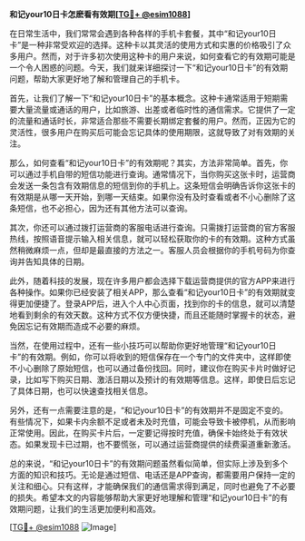 **和记your10日卡怎麽看有效期[[TG💪+ @esim1088](https://t.me/s/esim1088)]**

在日常生活中，我们常常会遇到各种各样的手机卡套餐，其中“和记your10日卡”是一种非常受欢迎的选择。这种卡以其灵活的使用方式和实惠的价格吸引了众多用户。然而，对于许多初次使用这种卡的用户来说，如何查看它的有效期可能是一个令人困惑的问题。今天，我们就来详细探讨一下“和记your10日卡”的有效期问题，帮助大家更好地了解和管理自己的手机卡。

首先，让我们了解一下“和记your10日卡”的基本概念。这种卡通常适用于短期需要大量流量或通话的用户，比如旅游、出差或者临时性的通信需求。它提供了一定的流量和通话时长，非常适合那些不需要长期绑定套餐的用户。然而，正因为它的灵活性，很多用户在购买后可能会忘记具体的使用期限，这就导致了对有效期的关注。

那么，如何查看“和记your10日卡”的有效期呢？其实，方法非常简单。首先，你可以通过手机自带的短信功能进行查询。通常情况下，当你购买这张卡时，运营商会发送一条包含有效期信息的短信到你的手机上。这条短信会明确告诉你这张卡的有效期是从哪一天开始，到哪一天结束。如果你没有及时查看或者不小心删除了这条短信，也不必担心，因为还有其他方法可以查询。

其次，你还可以通过拨打运营商的客服电话进行查询。只需拨打运营商的官方客服热线，按照语音提示输入相关信息，就可以轻松获取你的卡的有效期。这种方式虽然稍微麻烦一点，但却是最直接的方法之一。客服人员会根据你的手机号码为你查询并告知具体的日期。

此外，随着科技的发展，现在许多用户都会选择下载运营商提供的官方APP来进行各种操作。如果你已经安装了相关APP，那么查看“和记your10日卡”的有效期就变得更加便捷了。登录APP后，进入个人中心页面，找到你的卡的信息，就可以清楚地看到剩余的有效天数。这种方式不仅方便快捷，而且还能随时掌握卡的状态，避免因忘记有效期而造成不必要的麻烦。

当然，在使用过程中，还有一些小技巧可以帮助你更好地管理“和记your10日卡”的有效期。例如，你可以将收到的短信保存在一个专门的文件夹中，这样即使不小心删除了原始短信，也可以通过备份找回。同时，建议你在购买卡片时做好记录，比如写下购买日期、激活日期以及预计的有效期等信息。这样，即使日后忘记了具体日期，也可以快速查找相关信息。

另外，还有一点需要注意的是，“和记your10日卡”的有效期并不是固定不变的。有些情况下，如果卡内余额不足或者未及时充值，可能会导致卡被停机，从而影响正常使用。因此，在购买卡片后，一定要记得按时充值，确保卡始终处于有效状态。如果发现卡已过期，也不要慌张，可以通过运营商提供的续费渠道重新激活。

总的来说，“和记your10日卡”的有效期问题虽然看似简单，但实际上涉及到多个方面的知识和技巧。无论是通过短信、电话还是APP查询，都需要用户保持一定的关注和细心。只有这样，才能确保我们的通信需求得到满足，同时也避免了不必要的损失。希望本文的内容能够帮助大家更好地理解和管理“和记your10日卡”的有效期问题，让我们的生活更加便利和高效。

[[TG💪+ @esim1088](https://t.me/s/esim1088) ![Image](https://i.postimg.cc/4NQfJmqS/Snipaste-2025-05-13-00-14-12.png)]